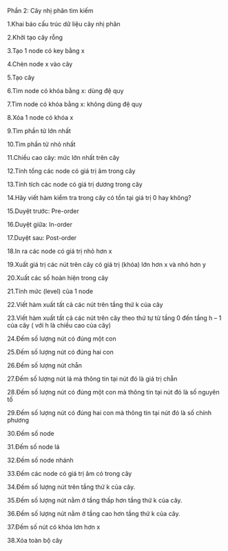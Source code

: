 Phần 2: Cây nhị phân tìm kiếm 

1.Khai báo cấu trúc dữ liệu cây nhị phân

2.Khởi tạo cây rỗng

3.Tạo 1 node có key bằng x

4.Chèn node x vào cây

5.Tạo cây

6.Tìm node có khóa bằng x: dùng đệ quy

7.Tìm node có khóa bằng x: không dùng đệ quy

8.Xóa 1 node có khóa x

9.Tìm phần tử lớn nhất

10.Tìm phần tử nhỏ nhất

11.Chiều cao cây: mức lớn nhất trên cây

12.Tính tổng các node có giá trị âm trong cây

13.Tính tích các node có giá trị dương trong cây

14.Hãy viết hàm kiểm tra trong cây có tồn tại giá trị 0 hay không?

15.Duyệt trước: Pre-order

16.Duyệt giữa: In-order

17.Duyệt sau: Post-order

18.In ra các node có giá trị nhỏ hơn x

19.Xuất giá trị các nút trên cây có giá trị (khóa) lớn hơn x và nhỏ hơn y

20.Xuất các số hoàn hiện trong cây

21.Tính mức (level) của 1 node

22.Viết hàm xuất tất cả các nút trên tầng thứ k của cây

23.Viết hàm xuất tất cả các nút trên cây theo thứ tự từ tầng 0 đến tầng h – 1 của cây ( với h là chiều cao của cây)

24.Đếm số lượng nút có đúng một con

25.Đếm số lượng nút có đúng hai con

26.Đếm số lượng nút chẵn

27.Đếm số lượng nút lá mà thông tin tại nút đó là giá trị chẵn

28.Đếm số lượng nút có đúng một con mà thông tin tại nút đó là số nguyên tố

29.Đếm số lượng nút có đúng hai con mà thông tin tại nút đó là số chính phương

30.Đếm số node

31.Đếm số node lá

32.Đếm số node nhánh

33.Đếm các node có giá trị âm có trong cây

34.Đếm số lượng nút trên tầng thứ k của cây.

35.Đếm số lượng nút nằm ở tầng thấp hơn tầng thứ k của cây.

36.Đếm số lượng nút nằm ở tầng cao hơn tầng thứ k của cây.

37.Đếm số nút có khóa lơn hơn x

38.Xóa toàn bộ cây
